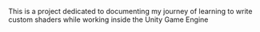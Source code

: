 This is a project dedicated to documenting my journey of learning to write custom shaders while working inside the Unity Game Engine
